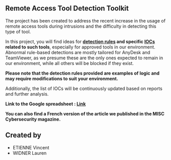 ## Remote Access Tool Detection Toolkit
The project has been created to address the recent increase in the usage of remote access tools during intrusions and the difficulty in detecting this type of tool.

In this project, you will find ideas for **[detection rules](https://github.com/cyb3rbuff/remote_access_tool_detection/tree/main/Sigma_rule) and specific [IOCs](https://docs.google.com/spreadsheets/d/1kUwxHhsN-Bl3pvFMaDdK0esLvwekKdS2ZUduYqs4EEw/edit?usp=sharing) related to such tools**, especially for approved tools in our environment. Abnormal rule-based detections are mostly tailored for AnyDesk and TeamViewer, as we presume these are the only ones expected to remain in our environment, while all others will be blocked if they exist.

**Please note that the detection rules provided are examples of logic and may require modifications to suit your environment.** 

Additionally, the list of IOCs will be continuously updated based on reports and further analysis.

**Link to the Google spreadsheet : [Link](https://docs.google.com/spreadsheets/d/1kUwxHhsN-Bl3pvFMaDdK0esLvwekKdS2ZUduYqs4EEw/edit?usp=sharing)**

**You can also find a French version of the article we published in the MISC Cybersecurity magazine.**

## Created by
- ETIENNE Vincent
- WIDNER Lauren

